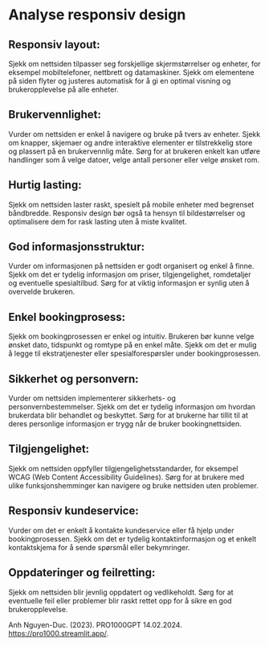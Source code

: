 # Analyse responsiv design

## Responsiv layout: 
Sjekk om nettsiden tilpasser seg forskjellige skjermstørrelser og enheter, for eksempel mobiltelefoner, nettbrett og datamaskiner. Sjekk om elementene på siden flyter og justeres automatisk for å gi en optimal visning og brukeropplevelse på alle enheter.

## Brukervennlighet: 
Vurder om nettsiden er enkel å navigere og bruke på tvers av enheter. Sjekk om knapper, skjemaer og andre interaktive elementer er tilstrekkelig store og plassert på en brukervennlig måte. Sørg for at brukeren enkelt kan utføre handlinger som å velge datoer, velge antall personer eller velge ønsket rom.

## Hurtig lasting: 
Sjekk om nettsiden laster raskt, spesielt på mobile enheter med begrenset båndbredde. Responsiv design bør også ta hensyn til bildestørrelser og optimalisere dem for rask lasting uten å miste kvalitet.

## God informasjonsstruktur: 
Vurder om informasjonen på nettsiden er godt organisert og enkel å finne. Sjekk om det er tydelig informasjon om priser, tilgjengelighet, romdetaljer og eventuelle spesialtilbud. Sørg for at viktig informasjon er synlig uten å overvelde brukeren.

## Enkel bookingprosess: 
Sjekk om bookingprosessen er enkel og intuitiv. Brukeren bør kunne velge ønsket dato, tidspunkt og romtype på en enkel måte. Sjekk om det er mulig å legge til ekstratjenester eller spesialforespørsler under bookingprosessen.

## Sikkerhet og personvern: 
Vurder om nettsiden implementerer sikkerhets- og personvernbestemmelser. Sjekk om det er tydelig informasjon om hvordan brukerdata blir behandlet og beskyttet. Sørg for at brukerne har tillit til at deres personlige informasjon er trygg når de bruker bookingnettsiden.

## Tilgjengelighet: 
Sjekk om nettsiden oppfyller tilgjengelighetsstandarder, for eksempel WCAG (Web Content Accessibility Guidelines). Sørg for at brukere med ulike funksjonshemminger kan navigere og bruke nettsiden uten problemer.

## Responsiv kundeservice: 
Vurder om det er enkelt å kontakte kundeservice eller få hjelp under bookingprosessen. Sjekk om det er tydelig kontaktinformasjon og et enkelt kontaktskjema for å sende spørsmål eller bekymringer.

## Oppdateringer og feilretting: 
Sjekk om nettsiden blir jevnlig oppdatert og vedlikeholdt. Sørg for at eventuelle feil eller problemer blir raskt rettet opp for å sikre en god brukeropplevelse.

Anh Nguyen-Duc. (2023). PRO1000GPT 14.02.2024.
https://pro1000.streamlit.app/.
